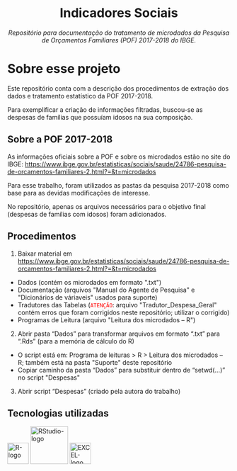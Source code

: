 <h1 align="center">Indicadores Sociais</h1>
<p align="center"><i>Repositório para documentação do tratamento de microdados da Pesquisa de Orçamentos Familiares (POF) 2017-2018 do IBGE.</i></p>

# Sobre esse projeto
Este repositório conta com a descrição dos procedimentos de extração dos dados e tratamento estatístico da POF 2017-2018.

Para exemplificar a criação de informações filtradas, buscou-se as despesas de famílias que possuíam idosos na sua composição.

## Sobre a POF 2017-2018
As informações oficiais sobre a POF e sobre os microdados estão no site do IBGE: https://www.ibge.gov.br/estatisticas/sociais/saude/24786-pesquisa-de-orcamentos-familiares-2.html?=&t=microdados

Para esse trabalho, foram utilizados as pastas da pesquisa 2017-2018 como base para as devidas modificações de interesse.

No repositório, apenas os arquivos necessários para o objetivo final (despesas de famílias com idosos) foram adicionados.

## Procedimentos
1. Baixar material em https://www.ibge.gov.br/estatisticas/sociais/saude/24786-pesquisa-de-orcamentos-familiares-2.html?=&t=microdados
-	Dados (contém os microdados em formato ".txt")
-	Documentação (arquivos "Manual do Agente de Pesquisa" e "Dicionários de váriaveis" usados para suporte)
-	Tradutores das Tabelas (<code style="color : red">ATENÇÃO</code>: arquivo "Tradutor_Despesa_Geral" contém erros que foram corrigidos neste repositório; utilizar o corrigido)
-	Programas de Leitura (arquivo "Leitura dos microdados – R")
  
2. Abrir pasta “Dados” para transformar arquivos em formato “.txt” para “.Rds” (para a memória de cálculo do R) 
-	O script está em: Programa de leituras > R > Leitura dos microdados – R; também está na pasta "Suporte" deste repositório
-	Copiar caminho da pasta “Dados” para substituir dentro de “setwd(...)” no script "Despesas"

3. Abrir script “Despesas” (criado pela autora do trabalho)

## Tecnologias utilizadas
<p display="inline-block">
  <img width="48" src="https://www.r-project.org/logo/Rlogo.png" alt="R-logo"/>
  <img width="85" src="https://www.rstudio.com/wp-content/uploads/2018/10/RStudio-Logo-Flat.png" alt="RStudio-logo"/>
  <img width="48" scr="https://1000logos.net/wp-content/uploads/2020/08/Microsoft-Excel-Logo.jpg" alt="EXCEL-logo"/>
</p>
